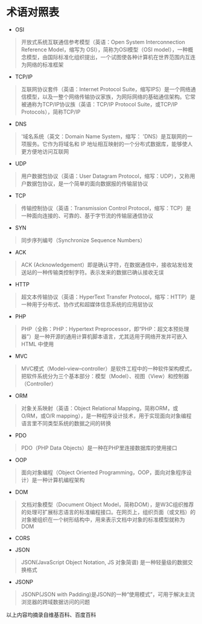 # 术语对照表

- OSI

> 开放式系统互联通信参考模型（英语：Open System Interconnection Reference Model，缩写为 OSI），简称为OSI模型（OSI model），一种概念模型，由国际标准化组织提出，一个试图使各种计算机在世界范围内互连为网络的标准框架

- TCP/IP

> 互联网协议套件（英语：Internet Protocol Suite，缩写IPS）是一个网络通信模型，以及一整个网络传输协议家族，为网际网络的基础通信架构。它常被通称为TCP/IP协议族（英语：TCP/IP Protocol Suite，或TCP/IP Protocols），简称TCP/IP

- DNS

> '域名系统（英文：Domain Name System，缩写： 'DNS）是互联网的一项服务。它作为将域名和 IP 地址相互映射的一个分布式数据库，能够使人更方便地访问互联网

- UDP

> 用户数据包协议（英语：User Datagram Protocol，缩写：UDP），又称用户数据包协议，是一个简单的面向数据报的传输层协议

- TCP

> 传输控制协议（英语：Transmission Control Protocol，缩写：TCP）是一种面向连接的、可靠的、基于字节流的传输层通信协议

- SYN

> 同步序列编号（Synchronize Sequence Numbers）

- ACK

> ACK (Acknowledgement）即是确认字符，在数据通信中，接收站发给发送站的一种传输类控制字符。表示发来的数据已确认接收无误

- HTTP

> 超文本传输协议（英语：HyperText Transfer Protocol，缩写：HTTP）是一种用于分布式、协作式和超媒体信息系统的应用层协议

- PHP

> PHP（全称：PHP：Hypertext Preprocessor，即“PHP：超文本预处理器”）是一种开源的通用计算机脚本语言，尤其适用于网络开发并可嵌入 HTML 中使用

- MVC

> MVC模式（Model–view–controller）是软件工程中的一种软件架构模式，把软件系统分为三个基本部分：模型（Model）、视图（View）和控制器（Controller）

- ORM

> 对象关系映射（英语：Object Relational Mapping，简称ORM，或O/RM，或O/R mapping），是一种程序设计技术，用于实现面向对象编程语言里不同类型系统的数据之间的转换

- PDO

> PDO（PHP Data Objects）是一种在PHP里连接数据库的使用接口

- OOP

> 面向对象编程（Object Oriented Programming，OOP，面向对象程序设计）是一种计算机编程架构

- DOM

> 文档对象模型（Document Object Model，简称DOM），是W3C组织推荐的处理可扩展标志语言的标准编程接口。在网页上，组织页面（或文档）的对象被组织在一个树形结构中，用来表示文档中对象的标准模型就称为DOM

- CORS

- JSON

> JSON(JavaScript Object Notation, JS 对象简谱) 是一种轻量级的数据交换格式

- JSONP

> JSONP(JSON with Padding)是JSON的一种“使用模式”，可用于解决主流浏览器的跨域数据访问的问题

以上内容均摘录自维基百科、百度百科